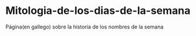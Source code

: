# Mitologia-de-los-dias-de-la-semana
Página(en gallego) sobre la historia de los nombres de la semana
